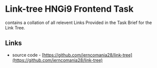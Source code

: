 # Link-tree  HNGi9 Frontend Task

contains a collation of all relevent Links Provided in the Task Brief for the Link Tree.

## Links

-  source code - [https://github.com/jerncomania28/link-tree](https://github.com/jerncomania28/link-tree)